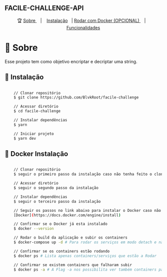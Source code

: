 ## FACILE-CHALLENGE-API

<p align="center">🏆
  <a href="#-sobre"> Sobre </a>&nbsp;&nbsp;&nbsp;|&nbsp;&nbsp;&nbsp;
    <a href="#-instalação">Instalação</a>&nbsp;&nbsp;&nbsp;|
    <a href="#-docker-instalação">Rodar com Docker (OPCIONAL) </a>&nbsp;&nbsp;&nbsp;|&nbsp;&nbsp;&nbsp;
    <a href="#️-funcionalidades">Funcionalidades</a>
</p>

# 📖 Sobre

Esse projeto tem como objetivo encriptar e decriptar uma string.

## 🏃 Instalação

```bash

    // Clonar repositório
    $ git clone https://github.com/BlvkRoot/facile-challenge

    // Acessar diretório
    $ cd facile-challenge

    // Instalar dependências
    $ yarn

    // Iniciar projeto
    $ yarn dev
```

## 🐋 Docker Instalação

```bash

    // Clonar repositório
    $ seguir o primeiro passo da instalação caso não tenha feito o clone

    // Acessar diretório
    $ seguir o segundo passo da instalação

    // Instalar dependências
    $ seguir o terceiro passo da instalação

    // Seguir os passos no link abaixo para instalar o Docker caso não tenha na sua máquina
    [Docker](https://docs.docker.com/engine/install)

    // Confirmar se o Docker já esta instalado
    $ docker --version

    // Rodar o build da aplicação e subir os containers
    $ docker-compose up -d # Para rodar os serviços em modo detach e não travar o terminal

    // Confirmar se os containers estão rodando
    $ docker ps # Lista apenas containers/serviços que estão a Rodar

    // Confirmar se existem containers que falharam subir
    $ docker ps -a # A Flag -a nos possibilita ver também containers parados
```
